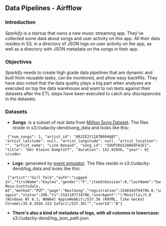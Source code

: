 ## Data Pipelines - Airfflow

### Introduction 

<i>Sparkify</i> is a startup that owns a new music streaming app.
They've collected some data about songs and user activity on this app. All their data resides in S3, in a directory of JSON logs on user activity on the app, as well as a directory with JSON metadata on the songs in their app.

### Objectives

<i>Sparkify</i> needs to create high grade data pipelines that are dynamic and built from reusable tasks, can be monitored, and allow easy backfills. They have also noted that the data quality plays a big part when analyses are executed on top the data warehouse and want to run tests against their datasets after the ETL steps have been executed to catch any discrepancies in the datasets.

### Datasets

- **Songs**: is a subset of real data from [Million Song Dataset](http://millionsongdataset.com/). The files reside in s3://udacity-dend/song_data and looks like this:

```
 {"num_songs": 1, "artist_id": "ARJIE2Y1187B994AB7", "artist_latitude": null, "artist_longitude": null, "artist_location": "", "artist_name": "Line Renaud", "song_id": "SOUPIRU12A6D4FA1E1", "title": "Der Kleine Dompfaff", "duration": 152.92036, "year": 0} </code>
 ```

- **Logs**: generated by [event simulator](https://github.com/Interana/eventsim). The files reside in s3://udacity-dend/log_data and looks like this:

```
 {"artist":"Girl Talk","auth":"Logged In","firstName":"Kaylee","gender":"F","itemInSession":8,"lastName":"Summers","length":160.15628,"level":"free","location":"Phoenix-Mesa-Scottsdale, AZ","method":"PUT","page":"NextSong","registration":1540344794796.0,"sessionId":139,"song":"Once again","status":200,"ts":1541107734796,"userAgent":"\"Mozilla\/5.0 (Windows NT 6.1; WOW64) AppleWebKit\/537.36 (KHTML, like Gecko) Chrome\/35.0.1916.153 Safari\/537.36\"","userId":"8"}
 ```

 - **There's also a kind of metadata of logs, with all columns in lowercase:** s3://udacity-dend/log_json_path.json
